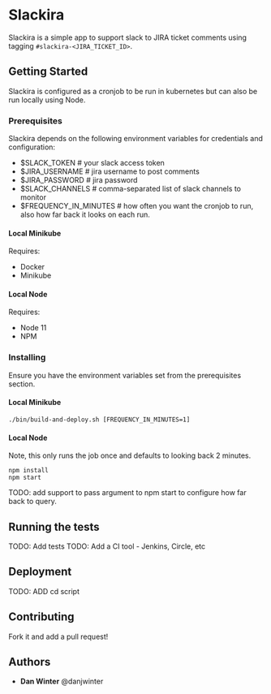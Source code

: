 # Slackira

Slackira is a simple app to support slack to JIRA ticket comments using tagging `#slackira-<JIRA_TICKET_ID>`. 


## Getting Started

Slackira is configured as a cronjob to be run in kubernetes but can also be run locally using Node. 

### Prerequisites

Slackira depends on the following environment variables for credentials and configuration:
- $SLACK_TOKEN # your slack access token
- $JIRA_USERNAME # jira username to post comments
- $JIRA_PASSWORD # jira password
- $SLACK_CHANNELS # comma-separated list of slack channels to monitor
- $FREQUENCY_IN_MINUTES # how often you want the cronjob to run, also how far back it looks on each run.

#### Local Minikube

Requires:
- Docker
- Minikube

#### Local Node

Requires:
- Node 11
- NPM

### Installing

Ensure you have the environment variables set from the prerequisites section.

#### Local Minikube
```
./bin/build-and-deploy.sh [FREQUENCY_IN_MINUTES=1]
```

#### Local Node
Note, this only runs the job once and defaults to looking back 2 minutes.

```
npm install
npm start
```

TODO: add support to pass argument to npm start to configure how far back to query.


## Running the tests

TODO: Add tests
TODO: Add a CI tool - Jenkins, Circle, etc

## Deployment

TODO: ADD cd script


## Contributing

Fork it and add a pull request!

## Authors

* **Dan Winter** @danjwinter
